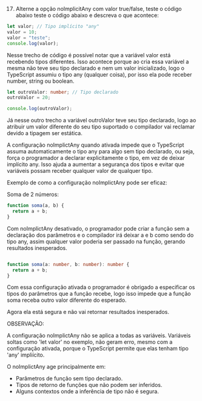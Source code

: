 17. Alterne a opção noImplicitAny com valor true/false, teste o código abaixo teste o
código abaixo e descreva o que acontece:

```TypeScript
let valor; // Tipo implícito "any"
valor = 10;
valor = "teste";
console.log(valor);
```

Nesse trecho de código é possível notar que a variável valor está recebendo tipos
diferentes. Isso acontece porque ao cria essa variável a mesma não teve seu tipo 
declarado e nem um valor inicializado, logo o TypeScript assumiu o tipo any (qualquer coisa),
por isso ela pode receber number, string ou boolean.

```TypeScript
let outroValor: number; // Tipo declarado
outroValor = 20;

console.log(outroValor);
```

Já nesse outro trecho a variável outroValor teve seu tipo declarado, logo ao atribuir um valor
diferente do seu tipo suportado o compilador vai reclamar devido a tipagem ser estática.

A configuração noImplictAny quando ativada impede que o TypeScript assuma automaticamente
o tipo any para algo sem tipo declarado, ou seja, força o programador a declarar explicitamente
o tipo, em vez de deixar implícito any. Isso ajuda a aumentar a segurança dos tipos e 
evitar que variáveis possam receber qualquer valor de qualquer tipo.

Exemplo de como a configuração noImplictAny pode ser eficaz:

Soma de 2 números:

```TypeScript
function soma(a, b) { 
  return a + b;
}
```

Com noImplictAny desativado, o programador pode criar a função sem 
a declaração dos parâmetros e o compilador irá deixar a e b como sendo do tipo any,
assim qualquer valor poderia ser passado na função, gerando resultados inesperados.

```TypeScript

function soma(a: number, b: number): number {
  return a + b;
}
```

Com essa configuração ativada o programador é obrigado a especificar os tipos do
parâmetros que a função recebe, logo isso impede que a função soma receba outro valor
diferente do esperado.

Agora ela está segura e não vai retornar resultados inesperados.

OBSERVAÇÃO: 

A configuração noImplictAny não se aplica a todas as variáveis.
Variáveis soltas como 'let valor' no exemplo, não geram erro, mesmo com a configuração ativada,
porque o TypeScript permite que elas tenham tipo 'any' impliícito.

O noImplictAny age principalmente em:
- Parâmetros de função sem tipo declarado.
- Tipos de retorno de funções que não podem ser inferidos.
- Alguns contextos onde a inferência de tipo não é segura.



